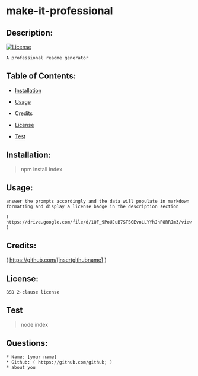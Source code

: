 # make-it-professional
## Description:

  [![License](https://img.shields.io/badge/License-BSD%202--Clause-orange.svg)](https://opensource.org/licenses/BSD-2-Clause)
  
    A professional readme generator 

  ## Table of Contents:
  
  * [Installation](#Installation)
    
  
  * [Usage](#Usage)
    
  
  * [Credits](#Credits)
    
  
  * [License](#License)
    
  
  * [Test](#Test)
    
  

  ## Installation:
  > npm install index

  ## Usage:
    answer the prompts accordingly and the data will populate in markdown formatting and display a license badge in the description section
    
    ( https://drive.google.com/file/d/1QF_9PoUJuB7STSGEvoLLYYhJhP8RRJm3/view )

  ## Credits:
  ( https://github.com/[insertgithubname] )

  ## License:
    BSD 2-clause license

  ## Test
  > node index

  ## Questions: 
    * Name: [your name]
    * Github: ( https://github.com/github; )
    * about you

  

